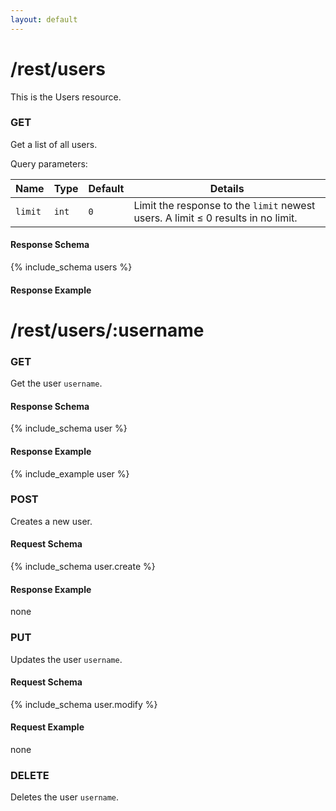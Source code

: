 ```yaml
---
layout: default
---
```


# /rest/users #

This is the Users resource.

### GET

Get a list of all users.

Query parameters:

| Name    | Type  | Default | Details
|---------|-------|---------|--------
| `limit` | `int` | `0`     | Limit the response to the `limit` newest users. A limit &le; 0 results in no limit.

#### Response Schema
{% include_schema users %}

#### Response Example

# /rest/users/:username #

### GET
Get the user `username`.

#### Response Schema
{% include_schema user %}

#### Response Example
{% include_example user %}

### POST
Creates a new user.

#### Request Schema
{% include_schema user.create %}

#### Response Example
none

### PUT
Updates the user `username`.

#### Request Schema
{% include_schema user.modify %}

#### Request Example
none

### DELETE ##
Deletes the user `username`.



